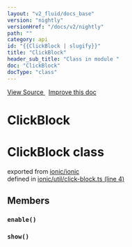 ```yaml
---
layout: "v2_fluid/docs_base"
version: "nightly"
versionHref: "/docs/v2/nightly"
path: ""
category: api
id: "{{ClickBlock | slugify}}"
title: "ClickBlock"
header_sub_title: "Class in module "
doc: "ClickBlock"
docType: "class"
---
```




<div class="improve-docs">
  <a href='http://github.com/driftyco/ionic2/tree/master/ionic/util/click-block.ts#L3'>
    View Source
  </a>
  &nbsp;
  <a href='http://github.com/driftyco/ionic2/edit/master/ionic/util/click-block.ts#L3'>
    Improve this doc
  </a>
</div>




<h1 class="api-title">

  ClickBlock



</h1>







<h1 class="class export">ClickBlock <span class="type">class</span></h1>
<p class="module">exported from <a href='undefined'>ionic/ionic</a><br/>
defined in <a href="https://github.com/driftyco/ionic2/tree/master/ionic/util/click-block.ts#L4-L30">ionic/util/click-block.ts (line 4)</a>
</p>
<h2>Members</h2>

<div id="enable"></div>
<h3>
  <code>enable()</code>

</h3>












<div id="show"></div>
<h3>
  <code>show()</code>

</h3>














